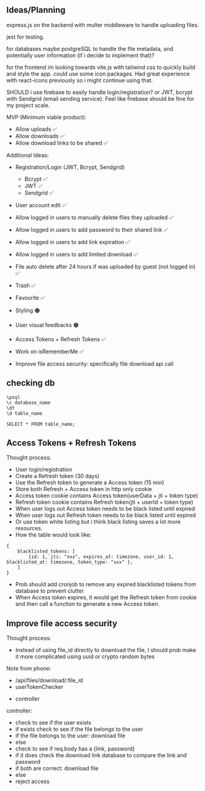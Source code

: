 ## Ideas/Planning
express.js on the backend with multer middleware to handle uploading files.

jest for testing.

for databases maybe postgreSQL to handle the file metadata, and potentially user information (if i decide to implement that)?

for the frontend im looking towards vite.js with tailwind css to quickly build and style the app.
could use some icon packages. Had great experience with react-icons previously so i might continue using that.

SHOULD i use firebase to easily handle login/registration? or JWT, bcrypt with Sendgrid (email sending service). Feel like firebase should be fine for my project scale.

MVP (Minimum viable product):
- Allow uploads ✅
- Allow downloads ✅
- Allow download links to be shared ✅

Additional Ideas:
- Registration/Login (JWT, Bcrypt, Sendgrid)
    - Bcrypt ✅
    - JWT ✅
    - Sendgrid ✅
- User account edit ✅

- Allow logged in users to manually delete files they uploaded ✅
- Allow logged in users to add password to their shared link ✅
- Allow logged in users to add link expiration ✅
- Allow logged in users to add limited download ✅

- File auto delete after 24 hours if was uploaded by guest (not logged in) ✅

- Trash ✅
- Favourite ✅

- Styling 🟠
- User visual feedbacks 🟠

- Access Tokens + Refresh Tokens ✅
- Work on isRememberMe ✅

- Improve file access security: specifically file download api call


## checking db
```
\psql
\c database_name
\dt
\d table_name
```

```
SELECT * FROM table_name;
```

## Access Tokens + Refresh Tokens
Thought process:
- User login/registration
- Create a Refresh token (30 days)
- Use the Refresh token to generate a Access token (15 min)
- Store both Refresh + Access token in http only cookie
- Access token cookie contains Access token(userData + jti + token type) 
- Refresh token cookie contains Refresh token(jti + userId + token type)
- When user logs out Access token needs to be black listed until expired
- When user logs out Refresh token needs to be black listed until expired
- Or use token white listing but i think black listing saves a lot more resources.
- How the table would look like:
```
{
    blacklisted_tokens: [
        {id: 1, jti: "xxx", expires_at: timezone, user_id: 1, blacklisted_at: timezone, token_type: "xxx" }, 
    ]
}
```
- Prob should add cronjob to remove any expired blacklisted tokens from database to prevent clutter
- When Access token expires, it would get the Refresh token from cookie and then call a function to generate a new Access token.

## Improve file access security
Thought process:
- Instead of using file_id directly to download the file, I should prob make it more complicated using uuid or crypto random bytes

Note from phone:
- /api/files/download/:file_id
- userTokenChecker
<!-- - isLoggedIn(Not needed in this case but SIDE NOTE, SHOULD PROB CREATE THIS INSTEAD OF REJECTING USER ACCESS STRAIGHT FROM AUTHTOKENCHECKER WHEN REFRESH TOKEN IS MISSING) -->
- controller

controller:
- check to see if the user exists
- if exists check to see if the file belongs to the user
- if the file belongs to the user: download file
- else
- check to see if req.body has a {link, password}
- if it does check the download link database to compare the link and password
- if both are correct: download file
- else
- reject access